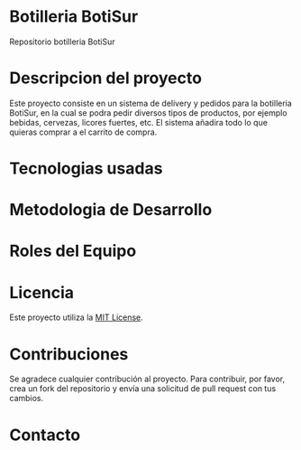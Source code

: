 # Botilleria BotiSur
Repositorio botilleria BotiSur
# Descripcion del proyecto
Este proyecto consiste en un sistema de delivery y pedidos para la botilleria BotiSur, en la cual se podra pedir diversos tipos de productos, por ejemplo bebidas, cervezas, licores fuertes, etc. El sistema añadira todo lo que quieras comprar a el carrito de compra.
# Tecnologias usadas

# Metodologia de Desarrollo

# Roles del Equipo

# Licencia 
Este proyecto utiliza la [MIT License](https://opensource.org/licenses/MIT).
# Contribuciones
Se agradece cualquier contribución al proyecto. Para contribuir, por favor, crea un fork del repositorio y envía una solicitud de pull request con tus cambios.
# Contacto
